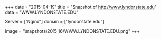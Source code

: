 
+++
date = "2015-04-19"
title = "Snapshot of http://www.lyndonstate.edu"
data = "WWW.LYNDONSTATE.EDU"

Server = ["Nginx"]
domain = ["lyndonstate.edu"]

  image = "snapshots/2015_16/WWW.LYNDONSTATE.EDU.png"
+++
#
